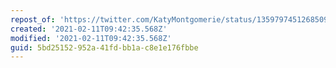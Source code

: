 ```yaml
---
repost_of: 'https://twitter.com/KatyMontgomerie/status/1359797451268509697'
created: '2021-02-11T09:42:35.568Z'
modified: '2021-02-11T09:42:35.568Z'
guid: 5bd25152-952a-41fd-bb1a-c8e1e176fbbe
---
```

 
